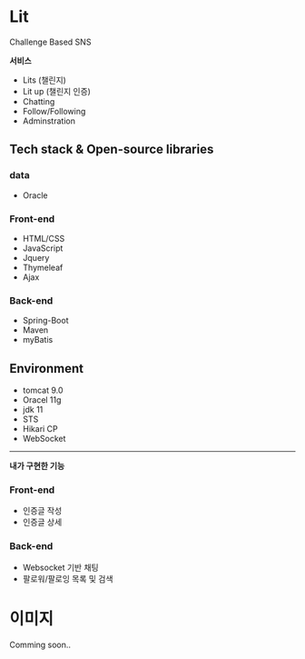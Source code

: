 # Lit
Challenge Based SNS
 
 **서비스**
 - Lits (챌린지)
 - Lit up (챌린지 인증)
 - Chatting
 - Follow/Following
 - Adminstration

 ## Tech stack & Open-source libraries
 ### data
 * Oracle
### Front-end
 *  HTML/CSS
 *  JavaScript
 *  Jquery
 *  Thymeleaf
 *  Ajax
### Back-end
 * Spring-Boot
 * Maven
 * myBatis
 
## Environment  
  *  tomcat 9.0
  *  Oracel 11g
  *  jdk 11
  *  STS
  *  Hikari CP
  *  WebSocket
  
----
**내가 구현한 기능**
### Front-end
* 인증글 작성
* 인증글 상세

### Back-end
* Websocket 기반 채팅
* 팔로워/팔로잉 목록 및 검색

# 이미지

Comming soon..
